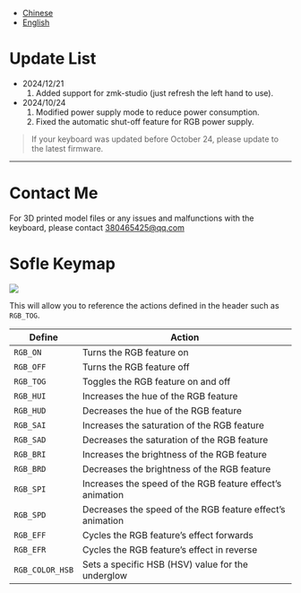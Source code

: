 - [Chinese](README.md)
- [English](README_EN.md)

# Update List

- 2024/12/21
  1. Added support for zmk-studio (just refresh the left hand to use).
- 2024/10/24
  1. Modified power supply mode to reduce power consumption.
  2. Fixed the automatic shut-off feature for RGB power supply.

> If your keyboard was updated before October 24, please update to the latest firmware.
> 
---
# Contact Me

For 3D printed model files or any issues and malfunctions with the keyboard, please contact 380465425@qq.com

# Sofle Keymap


<img src="keymap-drawer/eyelash_sofle.svg" >

This will allow you to reference the actions defined in the header such as `RGB_TOG`.

| Define          | Action                                                        |
|-----------------|---------------------------------------------------------------|
| `RGB_ON`        | Turns the RGB feature on                                      |
| `RGB_OFF`       | Turns the RGB feature off                                     |
| `RGB_TOG`       | Toggles the RGB feature on and off                            |
| `RGB_HUI`       | Increases the hue of the RGB feature                          |
| `RGB_HUD`       | Decreases the hue of the RGB feature                          |
| `RGB_SAI`       | Increases the saturation of the RGB feature                   |
| `RGB_SAD`       | Decreases the saturation of the RGB feature                   |
| `RGB_BRI`       | Increases the brightness of the RGB feature                   |
| `RGB_BRD`       | Decreases the brightness of the RGB feature                   |
| `RGB_SPI`       | Increases the speed of the RGB feature effect’s animation     |
| `RGB_SPD`       | Decreases the speed of the RGB feature effect’s animation     |
| `RGB_EFF`       | Cycles the RGB feature’s effect forwards                      |
| `RGB_EFR`       | Cycles the RGB feature’s effect in reverse                    |
| `RGB_COLOR_HSB` | Sets a specific HSB (HSV) value for the underglow             |


